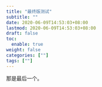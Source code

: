 ```yaml
---
title: "最终版测试"
subtitle: ""
date: 2020-06-09T14:53:03+08:00
lastmod: 2020-06-09T14:53:03+08:00
draft: false
toc:
  enable: true
weight: false
categories: [""]
tags: [""]
---
```


 那是最后一个。